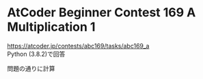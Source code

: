 # AtCoder Beginner Contest 169 A Multiplication 1  
https://atcoder.jp/contests/abc169/tasks/abc169_a  
Python (3.8.2)で回答  

問題の通りに計算
